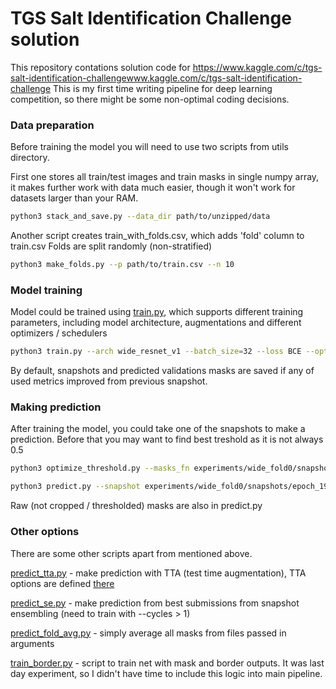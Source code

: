 # TGS Salt Identification Challenge solution
This repository contations solution code for https://www.kaggle.com/c/tgs-salt-identification-challengewww.kaggle.com/c/tgs-salt-identification-challenge
This is my first time writing pipeline for deep learning competition, so there might be some non-optimal coding decisions.

### Data preparation
Before training the model you will need to use two scripts from utils directory.

First one stores all train/test images and train masks in single numpy array, 
it makes further work with data much easier, though it won't work for datasets larger than your RAM.
```bash
python3 stack_and_save.py --data_dir path/to/unzipped/data
```
Another script creates train_with_folds.csv, which adds 'fold' column to train.csv
Folds are split randomly (non-stratified)
```bash
python3 make_folds.py --p path/to/train.csv --n 10
```


### Model training
Model could be trained using [train.py](train.py), which supports different training parameters,
including model architecture, augmentations and different optimizers / schedulers

```bash
python3 train.py --arch wide_resnet_v1 --batch_size=32 --loss BCE --optimizer adam_1e-4 --experiment_dir experiments/wide_fold0_128 --n_epochs 200 --train_augs train_128_v1 --val_augs val_128_resize --val_transforms resize_from_any  --fold 0
```

By default, snapshots and predicted validations masks are saved if any of used metrics improved from previous snapshot.

### Making prediction
After training the model, you could take one of the snapshots to make a prediction.
Before that you may want to find best treshold as it is not always 0.5
```bash
python3 optimize_threshold.py --masks_fn experiments/wide_fold0/snapshots/val_masks_wide_fold0_resize_ft/snapshots/epoch_194.loss_1.1063.iout_0.855.npy
```

```bash
python3 predict.py --snapshot experiments/wide_fold0/snapshots/epoch_194.loss_1.1063.iout_0.855 --th 0.51 --arch wide_resnet_v1
```

Raw (not cropped / thresholded) masks are also in predict.py

### Other options
There are some other scripts apart from mentioned above.

[predict_tta.py](predict_tta.py) - make prediction with TTA (test time augmentation), TTA options are defined [there](./net/tta.py)

[predict_se.py](predict_se.py) - make prediction from best submissions from snapshot ensembling (need to train with --cycles > 1)

[predict_fold_avg.py](predict_fold_avg.py) - simply average all masks from files passed in arguments

[train_border.py](train_border.py) - script to train net with mask and border outputs. 
It was last day experiment, so I didn't have time to include this logic into main pipeline.